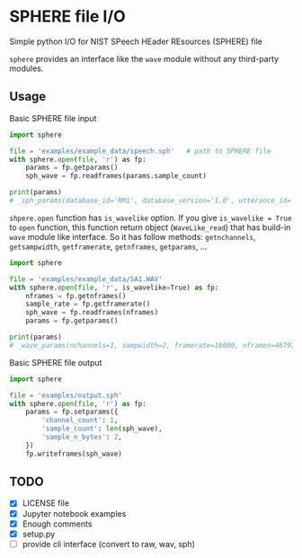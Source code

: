 SPHERE file I/O
===============

Simple python I/O for NIST SPeech HEader REsources (SPHERE) file

`sphere` provides an interface like the `wave` module without any third-party modules.



## Usage

Basic SPHERE file input
```python
import sphere

file = 'examples/example_data/speech.sph'   # path to SPHERE file
with sphere.open(file, 'r') as fp:
    params = fp.getparams()
    sph_wave = fp.readframes(params.sample_count)

print(params)
# _sph_params(database_id='RM1', database_version='1.0', utterance_id='aks0_st0783', channel_count=1, sample_count=48743, sample_rate=16000, sample_min=-4326, sample_max=5772, sample_n_bytes=2, sample_byte_format='01', sample_sig_bits=16)
```


`shpere.open` function has `is_wavelike` option.
If you give `is_wavelike = True` to `open` function, this function return object (`WaveLike_read`) that has build-in `wave` module like interface.
So it has follow methods:
    `getnchannels`, `getsampwidth`, `getframerate`, `getnframes`, `getparams`, ...
```python
import sphere

file = 'examples/example_data/SA1.WAV'
with sphere.open(file, 'r', is_wavelike=True) as fp:
    nframes = fp.getnframes()
    sample_rate = fp.getframerate()
    sph_wave = fp.readframes(nframes)
    params = fp.getparams()

print(params)
# _wave_params(nchannels=1, sampwidth=2, framerate=16000, nframes=46797, comptype='NONE', compname='not compressed')
```


Basic SPHERE file output
```python
import sphere

file = 'examples/output.sph'
with sphere.open(file, 'r') as fp:
    params = fp.setparams({
        'channel_count': 1,
        'sample_count': len(sph_wave),
        'sample_n_bytes': 2,
    })
    fp.writeframes(sph_wave)
```


## TODO
- [x] LICENSE file
- [x] Jupyter notebook examples
- [x] Enough comments
- [x] setup.py
- [ ] provide cli interface (convert to raw, wav, sph)
